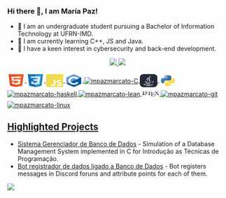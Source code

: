 ### Hi there 👋, I am María Paz!

- 🔭 I am an undergraduate student pursuing a Bachelor of Information Technology at UFRN-IMD.
- 🌱 I am currently learning C++, JS and Java.
- 🔭 I have a keen interest in cybersecurity and back-end development. 

<div align="center">
  <a href="https://github.com/mpazmarcato">
  <img height="180em" src="https://github-readme-stats.vercel.app/api?username=mpazmarcato&show_icons=true&theme=midnight-purple"/>
  <img height="180em" src="https://github-readme-stats.vercel.app/api/top-langs/?username=mpazmarcato&layout=compact&langs_count=10&theme=midnight-purple"/>   
</div>

<div style="display: inline_block"><br>
  <img align="center" alt="mpazmarcato-HTML" height="30" width="40" src="https://raw.githubusercontent.com/devicons/devicon/master/icons/html5/html5-original.svg">
  <img align="center" alt="mpazmarcato-CSS" height="30" width="40" src="https://raw.githubusercontent.com/devicons/devicon/master/icons/css3/css3-original.svg">
  <img align="center" alt="mpazmarcato-JavaScript" height="30" width="40" src="https://raw.githubusercontent.com/devicons/devicon/master/icons/javascript/javascript-plain.svg"">
  <img align="center" alt="mpazmarcato-C" height="30" width="40" src="https://github.com/devicons/devicon/blob/master/icons/c/c-original.svg">
  <img align="center" alt="mpazmarcato-C" height="30" width="40" src="https://cdn.jsdelivr.net/gh/devicons/devicon/icons/cplusplus/cplusplus-original.svg" /> 
  <img align="center" alt="mpazmarcato-Java" height="30" width="40" src="https://github.com/tandpfun/skill-icons/blob/main/icons/Java-Dark.svg">
  <img align="center" alt="mpazmarcato-Python" height="30" width="40" src="https://raw.githubusercontent.com/devicons/devicon/master/icons/python/python-original.svg">
  <img align="center" alt="mpazmarcato-haskell" height="30" width="40" src="https://cdn.jsdelivr.net/gh/devicons/devicon/icons/haskell/haskell-original.svg" />
  <img align="center" alt="mpazmarcato-lean" height="30" width="40" src="https://raw.githubusercontent.com/devicons/devicon/master/icons/lean/lean-plain.svg">
  <img align="center" alt="mpazmarcato-latex" height="30" width="40" src="https://raw.githubusercontent.com/devicons/devicon/master/icons/latex/latex-original.svg">
  <img align="center" alt="mpazmarcato-git" height="30" width="40" src="https://cdn.jsdelivr.net/gh/devicons/devicon/icons/git/git-original.svg" />  
  <img align="center" alt="mpazmarcato-linux" height="30" width="40" src="https://cdn.jsdelivr.net/gh/devicons/devicon/icons/linux/linux-original.svg" />
                    
</div>

 ##
 ## Highlighted Projects

- [Sistema Gerenciador de Banco de Dados](https://github.com/RamonJales/projeto-itp) - Simulation of a Database Management System implemented in C for Introdução as Técnicas de Programação.
- [Bot registrador de dados ligado a Banco de Dados](https://github.com/mpazmarcato/botregistro) - Bot registers messages in Discord foruns and attribute points for each of them.
  
<div>
  <a href = "mailto:mpazmarcato02@gmail.com"><img src="https://img.shields.io/badge/-Gmail-%23333?style=for-the-badge&logo=gmail&logoColor=white" target="_blank"></a>
  
</div>

<!--
**mpazmarcato/mpazmarcato** is a ✨ _special_ ✨ repository because its `README.md` (this file) appears on your GitHub profile.

Here are some ideas to get you started:

- 🔭 I’m currently working on ...
- 🌱 I’m currently learning ...
- 👯 I’m looking to collaborate on ...
- 🤔 I’m looking for help with ...
- 💬 Ask me about ...
- 📫 How to reach me: ...
- 😄 Pronouns: ...
- ⚡ Fun fact: ...
-->
<!--
## Oiii eu sou a Rafaella Ballerini, criadora de conteúdo de programação e tecnologia!

Pessoal que veio atrás do **Github Stats:** a API provavelmente saiu do ar nesse período,
mas você pode adicionar a sua própria, seguindo esse [tutorial](https://github.com/anuraghazra/github-readme-stats/blob/master/readme.md#deploy-on-your-own-vercel-instance)

<div style="display: inline_block"><br>
  <img align="center" alt="Rafa-Js" height="30" width="40" src="https://raw.githubusercontent.com/devicons/devicon/master/icons/javascript/javascript-plain.svg">
  <img align="center" alt="Rafa-Ts" height="30" width="40" src="https://raw.githubusercontent.com/devicons/devicon/master/icons/typescript/typescript-plain.svg">
  <img align="center" alt="Rafa-React" height="30" width="40" src="https://raw.githubusercontent.com/devicons/devicon/master/icons/react/react-original.svg">
  <img align="center" alt="Rafa-HTML" height="30" width="40" src="https://raw.githubusercontent.com/devicons/devicon/master/icons/html5/html5-original.svg">
  <img align="center" alt="Rafa-CSS" height="30" width="40" src="https://raw.githubusercontent.com/devicons/devicon/master/icons/css3/css3-original.svg">
  <img align="center" alt="Rafa-Python" height="30" width="40" src="https://raw.githubusercontent.com/devicons/devicon/master/icons/python/python-original.svg">
  <img align="center" alt="Rafa-Csharp" height="30" width="40" src="https://raw.githubusercontent.com/devicons/devicon/master/icons/csharp/csharp-original.svg">
</div>
  
  ##
 
<div> 
  <a href="https://www.youtube.com/channel/UC_-uuuZbY0AAt9CViNzvc-Q" target="_blank"><img src="https://img.shields.io/badge/YouTube-FF0000?style=for-the-badge&logo=youtube&logoColor=white" target="_blank"></a>
  <a href="https://instagram.com/rafaballerini" target="_blank"><img src="https://img.shields.io/badge/-Instagram-%23E4405F?style=for-the-badge&logo=instagram&logoColor=white" target="_blank"></a>
 	<a href="https://www.twitch.tv/rafaballerinii" target="_blank"><img src="https://img.shields.io/badge/Twitch-9146FF?style=for-the-badge&logo=twitch&logoColor=white" target="_blank"></a>
 <a href="https://discord.gg/wagxzStdcR" target="_blank"><img src="https://img.shields.io/badge/Discord-7289DA?style=for-the-badge&logo=discord&logoColor=white" target="_blank"></a> 
  <a href = "mailto:contatorafaballerini@gmail.com"><img src="https://img.shields.io/badge/-Gmail-%23333?style=for-the-badge&logo=gmail&logoColor=white" target="_blank"></a>
  <a href="https://www.linkedin.com/in/rafaella-ballerini-45875016a" target="_blank"><img src="https://img.shields.io/badge/-LinkedIn-%230077B5?style=for-the-badge&logo=linkedin&logoColor=white" target="_blank"></a> 
  
</div>

<div align="center">
  <a href="https://github.com/RamonJales">
  <img height="180em" src="https://github-readme-stats.vercel.app/api?username=RamonJales&show_icons=true&theme=tokyonight"/>
  <img height="180em" src="https://github-readme-stats.vercel.app/api/top-langs/?username=RamonJales&layout=compact&langs_count=10&theme=tokyonight"/>   
</div>

<div style="display: inline_block"><br>
  <img align="center" alt="RamonJales-spring" height="30" width="40" src="https://cdn.jsdelivr.net/gh/devicons/devicon/icons/spring/spring-original.svg" />
  <img align="center" alt="RamonJales-git" height="30" width="40" src="https://cdn.jsdelivr.net/gh/devicons/devicon/icons/git/git-original.svg" />    
  <img align="center" alt="RamonJales-mongodb" height="30" width="40" src="https://cdn.jsdelivr.net/gh/devicons/devicon/icons/mongodb/mongodb-original.svg" />
  <img align="center" alt="RamonJales-mytsql" height="30" width="40" src="https://cdn.jsdelivr.net/gh/devicons/devicon/icons/mysql/mysql-original.svg" />    
  <img align="center" alt="RamonJales-postgressql" height="30" width="40" src="https://cdn.jsdelivr.net/gh/devicons/devicon/icons/postgresql/postgresql-original.svg" />
  <img align="center" alt="RamonJales-postgressql" height="30" width="40" src="https://cdn.jsdelivr.net/gh/devicons/devicon/icons/html5/html5-original.svg" />    
  <img align="center" alt="RamonJales-docker" height="30" width="40" src="https://cdn.jsdelivr.net/gh/devicons/devicon/icons/docker/docker-original-wordmar
      
                    
</div>

##

<div> 
  <a href = "mailto:contato.ramon.jales.700@ufrn.edu.br"><img src="https://img.shields.io/badge/Gmail-D14836?style=for-the-badge&logo=gmail&logoColor=white" target="_blank"></a>
  <a href="https://www.linkedin.com/in/ramon-jales-155314219" target="_blank"><img src="https://img.shields.io/badge/-LinkedIn-%230077B5?style=for-the-badge&logo=linkedin&logoColor=white" target="_blank"></a>

  [![ramon's github activity graph](https://github-readme-activity-graph.vercel.app/graph?username=RamonJales&theme=vue&line=ff7033&point=df2063&area=true&hide_border=true)](https://github.com/ashutosh00710/github-readme-activity-graph)

  
</div>
-->
